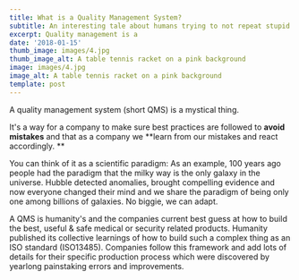 ```yaml
---
title: What is a Quality Management System?
subtitle: An interesting tale about humans trying to not repeat stupid things
excerpt: Quality management is a
date: '2018-01-15'
thumb_image: images/4.jpg
thumb_image_alt: A table tennis racket on a pink background
image: images/4.jpg
image_alt: A table tennis racket on a pink background
template: post
---
```

A quality management system (short QMS) is a mystical thing. 

It's a way for a company to make sure best practices are followed to **avoid mistakes** and that as a company we **learn from our mistakes and react accordingly. **

You can think of it as a scientific paradigm: As an example, 100 years ago people had the paradigm that the milky way is the only galaxy in the universe. Hubble detected anomalies, brought compelling evidence and now everyone changed their mind and we share the paradigm of being only one among billions of galaxies. No biggie, we can adapt.

A QMS is humanity's and the companies current best guess at how to build the best, useful & safe medical or security related products. Humanity published its collective learnings of how to build such a complex thing as an ISO standard (ISO13485). Companies follow this framework and add lots of details for their specific production process which were discovered by yearlong painstaking errors and improvements.



